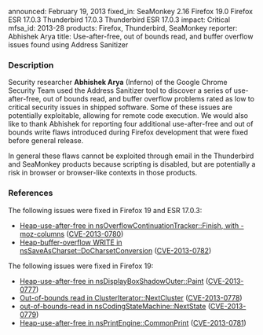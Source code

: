 announced: February 19, 2013
fixed_in: SeaMonkey 2.16
          Firefox 19.0
          Firefox ESR 17.0.3
          Thunderbird 17.0.3
          Thunderbird ESR 17.0.3
impact: Critical
mfsa_id: 2013-28
products: Firefox, Thunderbird, SeaMonkey
reporter: Abhishek Arya
title: Use-after-free, out of bounds read, and buffer overflow issues found using Address Sanitizer

<h3>Description</h3>

<p>Security researcher <strong>Abhishek Arya</strong> (Inferno) of the Google
Chrome Security Team used the Address Sanitizer tool to discover a series of
use-after-free, out of bounds read, and buffer overflow problems rated as low to
critical security issues in shipped software. Some of these issues are
potentially exploitable, allowing for remote code execution. We would also like
to thank Abhishek for reporting four additional use-after-free and out of bounds
write flaws introduced during Firefox development that were fixed before general
release. 
</p>

<p class="note">In general these flaws cannot be exploited through email in the
Thunderbird and SeaMonkey products because scripting is disabled, but are
potentially a risk in browser or browser-like contexts in those products.</p>


<h3>References</h3>

<p>The following issues were fixed in Firefox 19 and ESR 17.0.3:</p>

<ul>
  <li><a href="https://bugzilla.mozilla.org/show_bug.cgi?id=812893">
      Heap-use-after-free in nsOverflowContinuationTracker::Finish, with
-moz-columns</a> (<a href="http://cve.mitre.org/cgi-bin/cvename.cgi?name=CVE-2013-0780" class="ex-ref">CVE-2013-0780</a>)</li>
  <li><a href="https://bugzilla.mozilla.org/show_bug.cgi?id=827070">
      Heap-buffer-overflow WRITE in nsSaveAsCharset::DoCharsetConversion</a> (<a href="http://cve.mitre.org/cgi-bin/cvename.cgi?name=CVE-2013-0782" class="ex-ref">CVE-2013-0782</a>)</li>
</ul>

<p>The following issues were fixed in Firefox 19:</p>

<ul>
  <li><a href="https://bugzilla.mozilla.org/show_bug.cgi?id=798691">
      Heap-use-after-free in nsDisplayBoxShadowOuter::Paint</a> (<a href="http://cve.mitre.org/cgi-bin/cvename.cgi?name=CVE-2013-0777" class="ex-ref">CVE-2013-0777</a>)</li>
  <li><a href="https://bugzilla.mozilla.org/show_bug.cgi?id=798867">
      Out-of-bounds read in ClusterIterator::NextCluster</a> (<a href="http://cve.mitre.org/cgi-bin/cvename.cgi?name=CVE-2013-0778" class="ex-ref">CVE-2013-0778</a>)</li>
  <li><a href="https://bugzilla.mozilla.org/show_bug.cgi?id=801330">
       out-of-bounds-read in nsCodingStateMachine::NextState</a> (<a href="http://cve.mitre.org/cgi-bin/cvename.cgi?name=CVE-2013-0779" class="ex-ref">CVE-2013-0779</a>)</li>
  <li><a href="https://bugzilla.mozilla.org/show_bug.cgi?id=821991">
      Heap-use-after-free in nsPrintEngine::CommonPrint</a> (<a href="http://cve.mitre.org/cgi-bin/cvename.cgi?name=CVE-2013-0781" class="ex-ref">CVE-2013-0781</a>)</li>
</ul>




